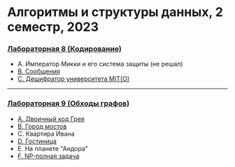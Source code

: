# Алгоритмы и структуры данных, 2 семестр, 2023

### [Лабораторная 8 (Кодирование)](https://github.com/Grzegorz134/itmo_algo_2sem_2023/blob/main/lab8/lab8.pdf)
- A. Император Микки и его система защиты (не решал)
- [B. Сообщения](https://github.com/Grzegorz134/itmo_algo_2sem_2023/blob/main/lab8/B.cpp)
- [C. Дешифратор университета MIT(O)](https://github.com/Grzegorz134/itmo_algo_2sem_2023/blob/main/lab8/C.cpp)
---
### [Лабораторная 9 (Обходы графов)]()
- [A. Двоичный код Грея](https://github.com/Grzegorz134/itmo_algo_2sem_2023/blob/main/lab9/A.cpp)
- [B. Город мостов](https://github.com/Grzegorz134/itmo_algo_2sem_2023/blob/main/lab9/B.cpp)
- C. Квартира Ивана
- [D. Гостиница](https://github.com/Grzegorz134/itmo_algo_2sem_2023/blob/main/lab9/D.cpp)
- E. На планете "Андора"
- [F. NP-полная задача](https://github.com/Grzegorz134/itmo_algo_2sem_2023/blob/main/lab9/F.cpp)
